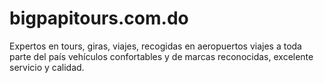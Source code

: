 # bigpapitours.com.do
Expertos en tours, giras, viajes, recogidas en aeropuertos viajes a toda parte del país vehículos confortables y de marcas reconocidas, excelente servicio y calidad.
